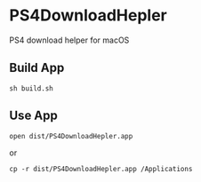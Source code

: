 # PS4DownloadHepler
PS4 download helper for macOS

## Build App

	sh build.sh
	
## Use App

    open dist/PS4DownloadHepler.app

or
	
	cp -r dist/PS4DownloadHepler.app /Applications
